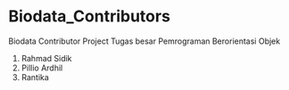 # Biodata_Contributors
Biodata Contributor Project Tugas besar Pemrograman Berorientasi Objek


1. Rahmad Sidik
2. Pillio Ardhil
3. Rantika
